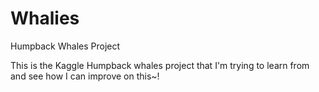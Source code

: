 # Whalies
Humpback Whales Project

This is the Kaggle Humpback whales project that I'm trying to learn from and see how I can improve on this~!
